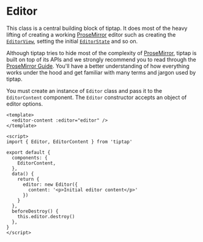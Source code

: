 # Editor

This class is a central building block of tiptap. It does most of the heavy lifting of creating a working  [ProseMirror](https://ProseMirror.net/) editor such as creating the [`EditorView`](https://ProseMirror.net/docs/ref/#view.EditorView), setting the initial [`EditorState`](https://ProseMirror.net/docs/ref/#state.Editor_State) and so on.

Although tiptap tries to hide most of the complexity of [ProseMirror](https://ProseMirror.net/docs/), tiptap is built on top of its APIs and we strongly recommend you to read through the [ProseMirror Guide](https://ProseMirror.net/docs/guide/). You'll have a better understanding of how everything works under the hood and get familiar with many terms and jargon used by tiptap.

You must create an instance of `Editor` class and pass it to the `EditorContent` component. The `Editor` constructor accepts an object of editor options.

```vue
<template>
  <editor-content :editor="editor" />
</template>

<script>
import { Editor, EditorContent } from 'tiptap'

export default {
  components: {
    EditorContent,
  },
  data() {
    return {
      editor: new Editor({
        content: '<p>Initial editor content</p>'
      })
    }
  },
  beforeDestroy() {
    this.editor.destroy()
  },
}
</script>
```

